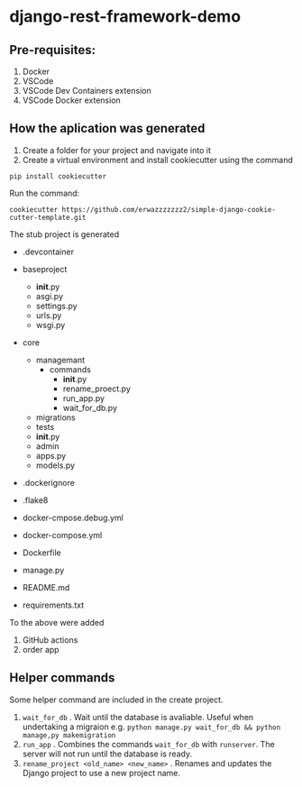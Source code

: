 # django-rest-framework-demo

## Pre-requisites:

1. Docker 
2. VSCode
3. VSCode Dev Containers extension
4. VSCode Docker extension

## How the aplication was generated 

1. Create a folder for your project and navigate into it
2. Create a virtual environment and install cookiecutter  using the command 

``` pip install cookiecutter ```

Run the command:

```cookiecutter https://github.com/erwazzzzzzz2/simple-django-cookie-cutter-template.git```

The stub project is generated

- .devcontainer
- baseproject
    - __init__.py
    - asgi.py
    - settings.py
    - urls.py
    - wsgi.py
- core
    - managemant
        - commands
            - __init__.py
            - rename_proect.py
            - run_app.py
            - wait_for_db.py
    - migrations
    - tests
    - __init__.py
    - admin
    - apps.py
    - models.py

- .dockerignore
- .flake8
- docker-cmpose.debug.yml
- docker-compose.yml
- Dockerfile
- manage.py
- README.md
- requirements.txt


To the above  were added 

1. GitHub actions 
2. order app

## Helper commands

Some helper command are included in the create project.
1. ```wait_for_db```  . Wait until the database is avaliable. Useful when undertaking a migraion e.g.
   ``` python manage.py wait_for_db && python manage,py makemigration ```
2. ```run_app``` . Combines the commands ```wait_for_db``` with ```runserver```. The server will not run until the database is ready.
3. ```rename_project <old_name> <new_name>``` . Renames and updates the Django project to use a new project name.
